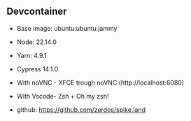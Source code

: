 ## Devcontainer

- Base image: ubuntu:ubuntu:jammy
- Node: 22.14.0
- Yarn: 4.9.1
- Cypress 14.1.0
- With noVNC - XFCE trough noVNC (http://localhost:6080)
- With Vscode- Zsh + Oh my zsh!

- github: https://github.com/zerdos/spike.land
